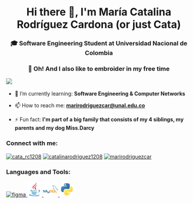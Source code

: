 <h1 align="center">Hi there 👋, I'm María Catalina Rodríguez Cardona (or just Cata)</h1>
<h3 align="center">🎓 Software Engineering Student at Universidad Nacional de Colombia</h3>
<h3 align="center">🧵 Oh! And I also like to embroider in my free time</h3>

<img src="https://media3.giphy.com/media/v1.Y2lkPTc5MGI3NjExOHQyb2ZldGtrNno1cWQ1bmRvdTV4YnVqZmpnNGl0aHJhOG9rZW9sNSZlcD12MV9pbnRlcm5hbF9naWZfYnlfaWQmY3Q9Zw/6ib6KPmkeAjDTxMxij/giphy.gif" width="600">

- 🌱 I’m currently learning: **Software Engineering & Computer Networks**

- 📫 How to reach me: **marirodriguezcar@unal.edu.co**

- ⚡ Fun fact: **I'm part of a big family that consists of my 4 siblings, my parents and my dog Miss.Darcy**

<h3 align="left">Connect with me:</h3>
<p align="left">
<a href="https://instagram.com/cata_rc1208" target="blank"><img align="center" src="https://raw.githubusercontent.com/rahuldkjain/github-profile-readme-generator/master/src/images/icons/Social/instagram.svg" alt="cata_rc1208" height="30" width="40" /></a>
<a href="https://www.youtube.com/c/catalinarodriguez1208" target="blank"><img align="center" src="https://raw.githubusercontent.com/rahuldkjain/github-profile-readme-generator/master/src/images/icons/Social/youtube.svg" alt="catalinarodriguez1208" height="30" width="40" /></a>
<a href="https://www.hackerrank.com/marirodriguezcar" target="blank"><img align="center" src="https://raw.githubusercontent.com/rahuldkjain/github-profile-readme-generator/master/src/images/icons/Social/hackerrank.svg" alt="marirodriguezcar" height="30" width="40" /></a>
</p>

<h3 align="left">Languages and Tools:</h3>
<p align="left"> <a href="https://www.figma.com/" target="_blank" rel="noreferrer"> <img src="https://www.vectorlogo.zone/logos/figma/figma-icon.svg" alt="figma" width="40" height="40"/> </a> <a href="https://www.java.com" target="_blank" rel="noreferrer"> <img src="https://raw.githubusercontent.com/devicons/devicon/master/icons/java/java-original.svg" alt="java" width="40" height="40"/> </a> <a href="https://www.mysql.com/" target="_blank" rel="noreferrer"> <img src="https://raw.githubusercontent.com/devicons/devicon/master/icons/mysql/mysql-original-wordmark.svg" alt="mysql" width="40" height="40"/> </a> <a href="https://www.python.org" target="_blank" rel="noreferrer"> <img src="https://raw.githubusercontent.com/devicons/devicon/master/icons/python/python-original.svg" alt="python" width="40" height="40"/> </a> </p>
